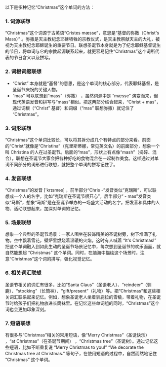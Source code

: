 以下是多种记忆“Christmas”这个单词的方法：

### 1. 词源联想
“Christmas”这个词源于古英语“Cristes mæsse”，意思是“基督的弥撒（Christ's Mass）” 。弥撒是天主教纪念耶稣牺牲的宗教仪式，是天主教祭献天主的大礼，被视为天主教纪念耶稣诞生的重要节日。联想圣诞节本身就是为了纪念耶稣基督诞生的节日，将单词与它的宗教起源联系起来，就更容易记住“Christmas”这个词所代表的节日含义以及拼写。

### 2. 词根词缀联想
 - “Christ” 本身就是“基督”的意思，是这个单词的核心部分，代表耶稣基督，是圣诞节庆祝的关键人物。
 - “mas” 可以联想到“mass”（弥撒） ，虽然词源中是 “mæsse” 演变而来，但现代英语发音和拼写与“mass”相似。把这两部分结合起来，“Christ + mas”，通过词根（“Christ” 基督）和词缀（“mas” 联想弥撒）就记住了 “Christmas”。

### 3. 词形联想
“Christmas”这个单词比较长，可以将其拆分成几个有特点的部分来看。前面的“Christ”就像是“Christina”（克里斯蒂娜，常见英文名）的前面部分，想象一个叫 Christina 的人在过圣诞节。后面的“mas”，形状上有点像“mash”（捣碎、混合），联想在圣诞节大家会把各种好吃的食物混合在一起制作美食。这样通过对单词不同部分的词形进行联想，就把整个单词的拼写记住了。

### 4. 发音联想
“Christmas”的发音 ['krɪsməs] ，前半部分“Chris -”发音类似“克瑞斯”，可以联想成一个人的名字，比如“克瑞斯在圣诞节很开心”。后半部分“ - mas”发音类似“马斯”，想象“马斯”是在圣诞节举办的一场盛大活动的名字。把发音和具体的人物、活动联想起来，加深对单词的记忆。

### 5. 场景联想
想象一个典型的圣诞节场景：一家人围坐在装饰精美的圣诞树旁，树下堆满了礼物。空中飘着雪花，壁炉里燃烧着温暖的火焰。这时有人喊着 “It's Christmas!” 把这个单词融入到如此生动的圣诞节场景记忆中，每次想到圣诞节的欢乐画面，就自然能想起 “Christmas” 这个单词。同时，在脑海中描绘这个场景时，注意“Christmas”这个词的拼写，强化视觉记忆。

### 6. 相关词汇联想
圣诞节相关的词汇有很多，比如“Santa Claus”（圣诞老人）、“reindeer”（驯鹿）、“stocking”（长筒袜）、“gift/present”（礼物）等。把“Christmas”和这些相关词汇联系起来记忆。例如，想象圣诞老人坐着驯鹿拉的雪橇，带着礼物，在圣诞节时给孩子们把礼物放进长筒袜里。在记忆这些单词组的同时，“Christmas”这个词也会更加印象深刻。

### 7. 短语联想
有很多与“Christmas”相关的常用短语，像“Merry Christmas”（圣诞快乐） ，“at Christmas”（在圣诞节期间） ，“Christmas tree”（圣诞树）。通过记忆这些短语，比如不断重复说 “Merry Christmas to you!” “We decorate the Christmas tree at Christmas.” 等句子，在使用短语的过程中，自然而然地记住 “Christmas” 这个单词。 